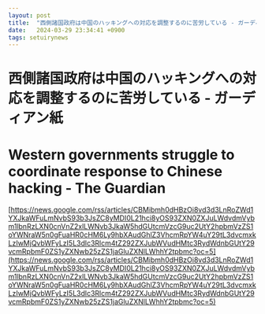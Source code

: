 ```yaml
---
layout: post
title:  "西側諸国政府は中国のハッキングへの対応を調整するのに苦労している - ガーディアン紙"
date:   2024-03-29 23:34:41 +0900
tags: setuirynews 
---
```


# 西側諸国政府は中国のハッキングへの対応を調整するのに苦労している - ガーディアン紙



# Western governments struggle to coordinate response to Chinese hacking - The Guardian

[https://news.google.com/rss/articles/CBMibmh0dHBzOi8vd3d3LnRoZWd1YXJkaWFuLmNvbS93b3JsZC8yMDI0L21hci8yOS93ZXN0ZXJuLWdvdmVybm1lbnRzLXN0cnVnZ2xlLWNvb3JkaW5hdGUtcmVzcG9uc2UtY2hpbmVzZS1oYWNraW5n0gFuaHR0cHM6Ly9hbXAudGhlZ3VhcmRpYW4uY29tL3dvcmxkLzIwMjQvbWFyLzI5L3dlc3Rlcm4tZ292ZXJubWVudHMtc3RydWdnbGUtY29vcmRpbmF0ZS1yZXNwb25zZS1jaGluZXNlLWhhY2tpbmc?oc=5](https://news.google.com/rss/articles/CBMibmh0dHBzOi8vd3d3LnRoZWd1YXJkaWFuLmNvbS93b3JsZC8yMDI0L21hci8yOS93ZXN0ZXJuLWdvdmVybm1lbnRzLXN0cnVnZ2xlLWNvb3JkaW5hdGUtcmVzcG9uc2UtY2hpbmVzZS1oYWNraW5n0gFuaHR0cHM6Ly9hbXAudGhlZ3VhcmRpYW4uY29tL3dvcmxkLzIwMjQvbWFyLzI5L3dlc3Rlcm4tZ292ZXJubWVudHMtc3RydWdnbGUtY29vcmRpbmF0ZS1yZXNwb25zZS1jaGluZXNlLWhhY2tpbmc?oc=5)


